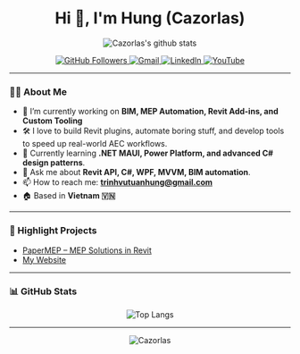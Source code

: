 <!-- Profile README for Cazorlas -->

<h1 align="center">Hi 👋, I'm Hung (Cazorlas)</h1>

<p align="center">
  <img src="https://github-readme-stats.vercel.app/api?username=Cazorlas&show_icons=true&theme=radical" alt="Cazorlas's github stats" />
</p>

<p align="center">
  <a href="https://github.com/Cazorlas?tab=followers">
    <img src="https://img.shields.io/github/followers/Cazorlas?label=Followers&style=social" alt="GitHub Followers" />
  </a>
  <a href="mailto:trinhvutuanhung@gmail.com">
    <img src="https://img.shields.io/badge/Gmail-Contact-red?logo=gmail" alt="Gmail" />
  </a>
  <a href="https://www.linkedin.com/in/h%C3%B9ng-tr%E1%BB%8Bnh-v%C5%A9-tu%E1%BA%A5n-2739b32a6/">
    <img src="https://img.shields.io/badge/LinkedIn-Connect-blue?logo=linkedin" alt="LinkedIn" />
  </a>
<a href="https://www.youtube.com/@paper.engineer">
  <img src="https://img.shields.io/badge/Youtube-Subscribe-red?logo=youtube" alt="YouTube" />
</a>
</p>

---

### 👨‍💻 About Me

- 🔭 I’m currently working on **BIM, MEP Automation, Revit Add-ins, and Custom Tooling**
- 🛠️ I love to build Revit plugins, automate boring stuff, and develop tools to speed up real-world AEC workflows.
- 🌱 Currently learning **.NET MAUI, Power Platform, and advanced C# design patterns**.
- 💬 Ask me about **Revit API, C#, WPF, MVVM, BIM automation**.
- 📫 How to reach me: **trinhvutuanhung@gmail.com**  
- 🏠 Based in **Vietnam 🇻🇳**

---

### 📌 Highlight Projects

- [PaperMEP – MEP Solutions in Revit](https://github.com/Cazorlas/PaperMEP)
- [My Website](https://your-website.com)

---

### 📊 GitHub Stats

<p align="center">
  <img src="https://github-readme-stats.vercel.app/api/top-langs/?username=Cazorlas&layout=compact&theme=radical" alt="Top Langs" />
</p>

---

<p align="center">
  <img src="https://komarev.com/ghpvc/?username=Cazorlas&label=Profile%20views&color=0e75b6&style=flat" alt="Cazorlas" />
</p>
